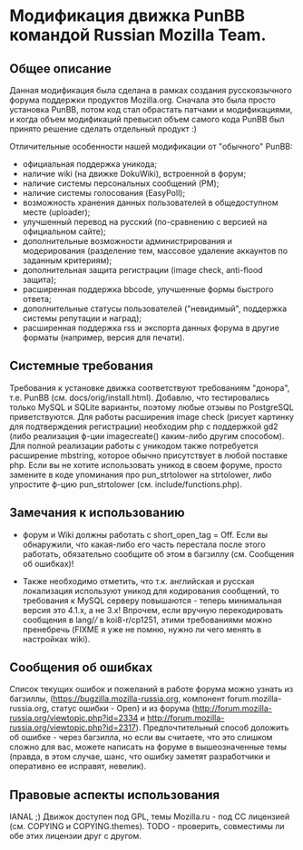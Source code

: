 Модификация движка PunBB командой Russian Mozilla Team.
=======================================================

Общее описание
---------------

Данная модификация была сделана в рамках создания русскоязычного форума поддержки продуктов
Mozilla.org. Сначала это была просто установка PunBB, потом код стал обрастать
патчами и модификациями, и когда объем модификаций превысил объем самого кода
PunBB был принято решение сделать отдельный продукт :) 

Отличительные особенности нашей модификации от "обычного" PunBB:
- официальная поддержка уникода;
- наличие wiki (на движке DokuWiki), встроенной в форум;
- наличие системы персональных сообщений (PM);
- наличие системы голосования (EasyPoll);
- возможность хранения данных пользователей в общедоступном месте (uploader);
- улучшенный перевод на русский (по-сравнению с версией на официальном сайте);
- дополнительные возможности администрирования и модерирования (разделение тем,
  массовое удаление аккаунтов по заданным критериям);
- дополнительная защита регистрации (image check, anti-flood защита);
- расширенная поддержка bbcode, улучшенные формы быстрого ответа;
- дополнительные статусы пользователей ("невидимый", поддержка системы
  репутации и наград);
- расширенная поддержка rss и экспорта данных форума в другие форматы (например,
  версия для печати).

Системные требования
---------------------

Требования к установке движка соответствуют требованиям "донора", т.е. PunBB
(см. docs/orig/install.html). Добавлю, что тестировались только MySQL и SQLite
варианты, поэтому любые отзывы по PostgreSQL приветствуются. Для работы
расширения image check (рисует картинку для подтверждения регистрации)
необходим php с поддержкой gd2 (либо реализация ф-ции imagecreate()
каким-либо другим способом). Для полной реализации работы с уникодом также
потребуется расширение mbstring, которое обычно присутствует в любой поставке
php. Если вы не хотите использовать уникод в своем форуме, просто замените в
коде упоминания про pun_strtolower на strtolower, либо упростите ф-цию
pun_strtolower (см. include/functions.php).

Замечания к использованию
-------------------------

- форум и Wiki должны работать с short_open_tag = Off.  Если вы обнаружили, что
  какая-либо его часть перестала после этого работать, обязательно сообщите об
  этом в багзиллу (см. Сообщения об ошибках)!

- Также необходимо отметить, что т.к. английская и русская локализация
  используют уникод для кодирования сообщений, то требования к MySQL серверу
  повышаются - теперь минимальная версия это 4.1.x, а не 3.x! Впрочем, если
  вручную перекодировать сообщения в lang/*/* в koi8-r/cp1251, этими
  требованиями можно пренебречь (FIXME я уже не помню, нужно ли чего менять в
  настройках wiki).

Сообщения об ошибках
--------------------

Список текущих ошибок и пожеланий в работе форума можно узнать из багзиллы,
(https://bugzilla.mozilla-russia.org, компонент forum.mozilla-russia.org, статус ошибки - Open)
и из форума (http://forum.mozilla-russia.org/viewtopic.php?id=2334 и
http://forum.mozilla-russia.org/viewtopic.php?id=2317). Предпочтительный способ доложить
об ошибке - через багзилла, но если вы считаете, что это слишком сложно для
вас, можете написать на форуме в вышеозначенные темы (правда, в этом случае,
шанс, что ошибку заметят разработчики и оперативно ее исправят, невелик).

Правовые аспекты использования
------------------------------

IANAL ;) Движок доступен под GPL, темы Mozilla.ru - под CC лицензией (см.
COPYING и COPYING.themes). TODO - проверить, совместимы ли обе этих лицензии
друг с другом.
